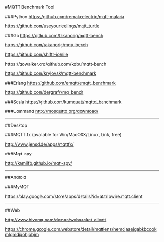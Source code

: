 #MQTT Benchmark Tool

###Python
https://github.com/remakeelectric/mqtt-malaria

https://github.com/useyourfeelings/mqtt_turtle

###Go
https://github.com/takanorig/mqtt-bench

https://github.com/takanorig/mqtt-bench

https://github.com/shiftr-io/nile

https://gowalker.org/github.com/kgbu/mqtt-bench

https://github.com/krylovsk/mqtt-benchmark

###Erlang
https://github.com/emqtt/emqtt_benchmark

https://github.com/dergraf/vmq_bench

###Scala
https://github.com/kumquatt/mqttd_benchmark


###Command
http://mosquitto.org/download/


---
##Desktop

###MQTT.fx
(available for Win/MacOSX/Linux, Link, free)

http://www.jensd.de/apps/mqttfx/

###Mqtt-spy

http://kamilfb.github.io/mqtt-spy/

---

##Android

###MyMQT

https://play.google.com/store/apps/details?id=at.tripwire.mqtt.client

---

##Web

http://www.hivemq.com/demos/websocket-client/

https://chrome.google.com/webstore/detail/mqttlens/hemojaaeigabkbcookmlgmdigohjobjm

